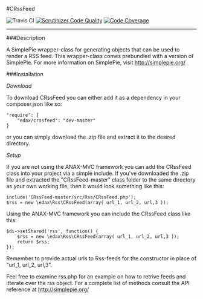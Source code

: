 #CRssFeed

![Travis CI](https://travis-ci.org/eddo81/CRssFeed.svg?branch=master) [![Scrutinizer Code Quality](https://scrutinizer-ci.com/g/eddo81/CRssFeed/badges/quality-score.png?b=master)](https://scrutinizer-ci.com/g/eddo81/CRssFeed/?branch=master) [![Code Coverage](https://scrutinizer-ci.com/g/eddo81/CRssFeed/badges/coverage.png?b=master)](https://scrutinizer-ci.com/g/eddo81/CRssFeed/?branch=master)
___
###Description

A SimplePie wrapper-class for generating objects that can be used to render a RSS feed. This wrapper-class comes prebundled with a version of SimplePie. For more information on SimplePie, visit http://simplepie.org/

###Installation

*Download*

To download CRssFeed you can either add it as a dependency in your composer.json like so:

	"require": {
		"edax/crssfeed": "dev-master"
	}

or you can simply download the .zip file and extract it to the desired directory.

*Setup*

If you are not using the ANAX-MVC framework you can add the CRssFeed class into your project via a simple include. If you've downloaded the .zip file and extracted the "CRssFeed-master" class folder to the same directory as your own working file, then it would look something like this:

	include('CRssFeed-master/src/Rss/CRssFeed.php');
	$rss = new \edax\Rss\CRssFeed(array( url_1, url_2, url,3 ));

Using the ANAX-MVC framework you can include the CRssFeed class like this:

	$di->setShared('rss', function() {
    	$rss = new \edax\Rss\CRssFeed(array( url_1, url_2, url,3 ));
    	return $rss;
	});

Remember to provide actual urls to Rss-feeds for the constructor in place of "url_1, url_2, url,3".

Feel free to examine rss.php for an example on how to retrive feeds and itterate over the rss object. For a complete list of methods consult the API reference at http://simplepie.org/ 











